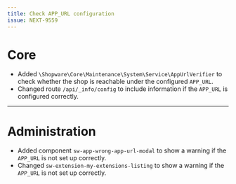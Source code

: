 ```yaml
---
title: Check APP_URL configuration
issue: NEXT-9559
---
```

# Core
* Added `\Shopware\Core\Maintenance\System\Service\AppUrlVerifier` to check whether the shop is reachable under the configured `APP_URL`.
* Changed route `/api/_info/config` to include information if the `APP_URL` is configured correctly.
___
# Administration
* Added component `sw-app-wrong-app-url-modal` to show a warning if the `APP_URL` is not set up correctly.
* Changed `sw-extension-my-extensions-listing` to show a warning if the `APP_URL` is not set up correctly.
